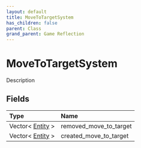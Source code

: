 ```yaml
---
layout: default
title: MoveToTargetSystem
has_children: false
parent: Class
grand_parent: Game Reflection
---
```

# MoveToTargetSystem
Description 

## Fields

| Type | Name |
|:-------------|:--------------|
| Vector< [Entity](/docs/game-reflection/classes/entity) > | removed_move_to_target |
| Vector< [Entity](/docs/game-reflection/classes/entity) > | created_move_to_target |

